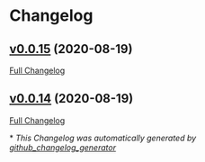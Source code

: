 # Changelog

## [v0.0.15](https://github.com/johnatspreadstreet/feathers-cloudinary/tree/v0.0.15) (2020-08-19)

[Full Changelog](https://github.com/johnatspreadstreet/feathers-cloudinary/compare/v0.0.14...v0.0.15)

## [v0.0.14](https://github.com/johnatspreadstreet/feathers-cloudinary/tree/v0.0.14) (2020-08-19)

[Full Changelog](https://github.com/johnatspreadstreet/feathers-cloudinary/compare/48f083336261dbcf3ea67dd5fe25ebdf8f7fa93d...v0.0.14)



\* *This Changelog was automatically generated by [github_changelog_generator](https://github.com/github-changelog-generator/github-changelog-generator)*
